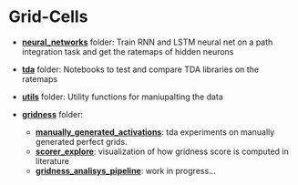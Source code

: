# Grid-Cells


* [**neural_networks**](neural_networks) folder:
Train RNN and LSTM neural net on a path integration task and get the ratemaps of hidden neurons

* [**tda**](tda) folder:
Notebooks to test and compare TDA libraries on the ratemaps

* [**utils**](utils) folder:
Utility functions for maniupalting the data

* [**gridness**](gridness) folder:
  * [**manually_generated_activations**](gridness/manually%20generated%20activations): tda experiments on manually generated perfect grids.
  * [**scorer_explore**](gridness/scorer_explore.ipynb): visualization of how gridness score is computed in literature
  * [**gridness_analisys_pipeline**](gridness/gridness_analisys_pipeline.ipynb): work in progress...
